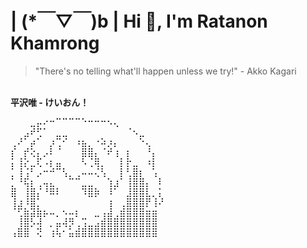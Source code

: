 # | (*￣▽￣)b | Hi 👋, I'm Ratanon Khamrong

> "There's no telling what'll happen unless we try!" - Akko Kagari 
<br>
<b>平沢唯 - けいおん！</b>
<pre>
⠀⠀⠀⣀⡤⠔⠒⠉⠉⠉⠉⠑⠒⠒⠒⠢⢄⠀⠀⠀⠀⠀⠀
⠀⠀⣠⠞⢋⠁⠀⣀⣀⠀⠀⠀⠀⠀⠀⠀⠀⠀⠈⠢⣀⠀⠀⠀
⢀⠜⠁⡴⠁⠀⡰⢉⠊⠀⠰⣦⡀⠐⠵⡰⡄⠀⠀⠀⠑⢄⠀⠀
⡎⠀⡞⢕⡄⡠⠇⠈⠀⠀⠀⣿⣿⡄⠈⠞⢰⠀⡆⠀⠀⠘⡄⠀
⡅⢸⡕⣀⢏⠠⡆⣤⠀⠀⠀⠣⢈⢿⡀⠀⠀⡇⡗⣀⠀⠰⡇⠀
⡁⢸⢨⠃⡠⠒⠚⠉⢣⡀⢀⠤⠤⢌⢣⠀⠀⡇⢃⣿⡆⠀⢡⠀
⡁⠘⢯⡆⢀⢤⣄⠀⠀⠉⠉⣀⣀⠀⠀⢱⣰⠁⢸⣿⣿⡄⠀⠇
⣿⠀⢸⣿⡌⠘⠿⠇⠀⠀⠀⠹⣿⡷⠀⠸⠁⠀⣸⣿⣿⣇⡀⡅
⢸⣰⠸⣿⡁⠀⠀⠀⠀⠀⠀⠀⠀⠀⠀⢰⠀⢀⣿⣿⣿⡟⢸⠜
⠈⢋⣷⣽⣷⡦⠤⡀⠢⠤⡆⠀⠀⣀⢠⣼⢀⣾⣿⣿⣿⣶⣶
⠀⢸⣿⡣⢼⠀⡀⣤⢼⡻⢀⢩⣀⣠⣾⣿⣿⣿⣿⣿⣿⣿⣿
⢠⣿⣿⠀⢝⠀⢰⢧⠂⣥⣾⣿⣿⣿⣿⣿⣿⣿⣿⣿⣿⣿⣿
</pre>
